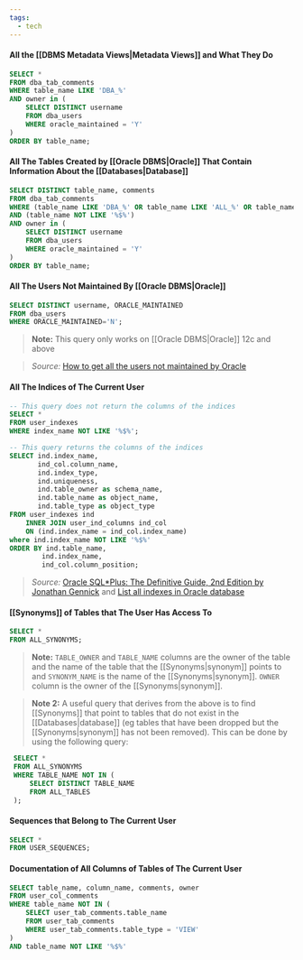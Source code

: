 ```yaml
---
tags:
  - tech
---
```


#### All the [[DBMS Metadata Views|Metadata Views]] and What They Do

```sql
SELECT *
FROM dba_tab_comments
WHERE table_name LIKE 'DBA_%'
AND owner in (
    SELECT DISTINCT username
    FROM dba_users
    WHERE oracle_maintained = 'Y'
)
ORDER BY table_name;
```

#### All The Tables Created by [[Oracle DBMS|Oracle]] That Contain Information About the [[Databases|Database]]

```sql
SELECT DISTINCT table_name, comments
FROM dba_tab_comments
WHERE (table_name LIKE 'DBA_%' OR table_name LIKE 'ALL_%' OR table_name LIKE 'USER_%')
AND (table_name NOT LIKE '%$%')
AND owner in (
    SELECT DISTINCT username
    FROM dba_users
    WHERE oracle_maintained = 'Y'
)
ORDER BY table_name;
```

#### All The Users Not Maintained By [[Oracle DBMS|Oracle]]

```sql
SELECT DISTINCT username, ORACLE_MAINTAINED 
FROM dba_users 
WHERE ORACLE_MAINTAINED='N';
```
> **Note:** This query only works on [[Oracle DBMS|Oracle]] 12c and above

> *Source:* [How to get all the users not maintained by Oracle](https://stackoverflow.com/questions/4833459/oracle-sql-query-for-listing-all-schemas-in-a-db)

#### All The Indices of The Current User

```sql
-- This query does not return the columns of the indices
SELECT *
FROM user_indexes
WHERE index_name NOT LIKE '%$%';
```

```sql
-- This query returns the columns of the indices
SELECT ind.index_name,
       ind_col.column_name,
       ind.index_type,
       ind.uniqueness,
       ind.table_owner as schema_name,
       ind.table_name as object_name,
       ind.table_type as object_type       
FROM user_indexes ind
    INNER JOIN user_ind_columns ind_col 
    ON (ind.index_name = ind_col.index_name)
where ind.index_name NOT LIKE '%$%'
ORDER BY ind.table_name,
        ind.index_name,
        ind_col.column_position;
```

> *Source:* [Oracle SQL*Plus: The Definitive Guide, 2nd Edition by Jonathan Gennick](https://www.oreilly.com/library/view/oracle-sqlplus-the/0596007469/ch10s05.html) and [List all indexes in Oracle database](https://dataedo.com/kb/query/oracle/list-all-indexes-in-the-database)

#### [[Synonyms]] of Tables that The User Has Access To

```sql
SELECT *
FROM ALL_SYNONYMS;
```
> **Note:** `TABLE_OWNER` and `TABLE_NAME` columns are the owner of the table and the name of the table that the [[Synonyms|synonym]] points to and `SYNONYM_NAME` is the name of the [[Synonyms|synonym]]. `OWNER` column is the owner of the [[Synonyms|synonym]].

> **Note 2:** A useful query that derives from the above is to find [[Synonyms]] that point to tables that do not exist in the [[Databases|database]] (eg tables that have been dropped but the [[Synonyms|synonym]] has not been removed).
> This can be done by using the following query:
```sql
 SELECT *
 FROM ALL_SYNONYMS
 WHERE TABLE_NAME NOT IN (
     SELECT DISTINCT TABLE_NAME
     FROM ALL_TABLES
 );
 ```

#### Sequences that Belong to The Current User

```sql
SELECT *
FROM USER_SEQUENCES;
```

#### Documentation of All Columns of Tables of The Current User

```sql
SELECT table_name, column_name, comments, owner
FROM user_col_comments
WHERE table_name NOT IN (
    SELECT user_tab_comments.table_name
    FROM user_tab_comments
    WHERE user_tab_comments.table_type = 'VIEW'
)
AND table_name NOT LIKE '%$%'
```